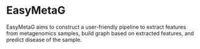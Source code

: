 # EasyMetaG
EasyMetaG aims to construct a user-friendly pipeline to extract features from metagenomics samples, build graph based on extracted features, and predict disease of the sample.
